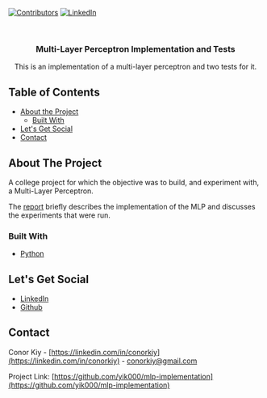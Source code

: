 <!-- PROJECT SHIELDS -->
[![Contributors][contributors-shield]]()
[![LinkedIn][linkedin-shield]][linkedin-url]



<!-- PROJECT LOGO -->
<br />

  <h3 align="center">Multi-Layer Perceptron Implementation and Tests</h3>

  <p align="center">
    This is an implementation of a multi-layer perceptron and two tests for it.
    <br />
  </p>
</p>



<!-- TABLE OF CONTENTS -->
## Table of Contents

* [About the Project](#about-the-project)
  * [Built With](#built-with)
* [Let's Get Social](#lets-get-social)
* [Contact](#contact)



<!-- ABOUT THE PROJECT -->
## About The Project

A college project for which the objective was to build, and experiment with, a Multi-Layer Perceptron.  

The [report](ConorKiy_20204844_MLP.pdf) briefly describes the implementation of the MLP and discusses the experiments that were run.

### Built With

* [Python](https://www.python.org/)


<!-- LET'S GET SOCIAL -->
## Let's Get Social

* [LinkedIn](https://linkedin.com/in/conorkiy)
* [Github](https://github.com/yik000)

<!-- CONTACT -->
## Contact

Conor Kiy - [https://linkedin.com/in/conorkiy](https://linkedin.com/in/conorkiy) - conorkiy@gmail.com

Project Link: [https://github.com/yik000/mlp-implementation](https://github.com/yik000/mlp-implementation)


<!-- MARKDOWN LINKS & IMAGES -->
[contributors-shield]: https://img.shields.io/badge/contributors-1-orange.svg?style=flat-square
[license-shield]: https://img.shields.io/badge/license-MIT-blue.svg?style=flat-square
[license-url]: https://choosealicense.com/licenses/mit
[linkedin-shield]: https://img.shields.io/badge/-LinkedIn-black.svg?style=flat-square&logo=linkedin&colorB=555
[linkedin-url]: https://linkedin.com/in/conorkiy
